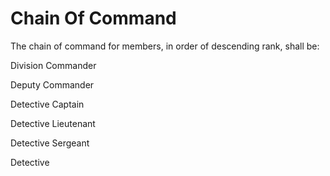 # Chain Of Command

The chain of command for members, in order of descending rank, shall be:&#x20;

Division Commander

Deputy Commander

Detective Captain

Detective Lieutenant&#x20;

Detective Sergeant

Detective
